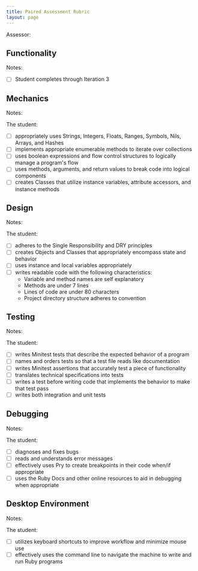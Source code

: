 ```yaml
---
title: Paired Assessment Rubric
layout: page
---
```


Assessor:

## Functionality

Notes:

- [ ] Student completes through Iteration 3

## Mechanics

Notes:

The student:

- [ ] appropriately uses Strings, Integers, Floats, Ranges, Symbols, Nils, Arrays, and Hashes
- [ ] implements appropriate enumerable methods to iterate over collections
- [ ] uses boolean expressions and flow control structures to logically manage a program's flow
- [ ] uses methods, arguments, and return values to break code into logical components
- [ ] creates Classes that utilize instance variables, attribute accessors, and instance methods

## Design

Notes:

The student:

- [ ] adheres to the Single Responsibility and DRY principles
- [ ] creates Objects and Classes that appropriately encompass state and behavior
- [ ] uses instance and local variables appropriately
- [ ] writes readable code with the following characteristics:
    * Variable and method names are self explanatory
    * Methods are under 7 lines
    * Lines of code are under 80 characters
    * Project directory structure adheres to convention
    
## Testing

Notes:

The student:

- [ ] writes Minitest tests that describe the expected behavior of a program
- [ ] names and orders tests so that a test file reads like documentation
- [ ] writes Minitest assertions that accurately test a piece of functionality
- [ ] translates technical specifications into tests
- [ ] writes a test before writing code that implements the behavior to make that test pass
- [ ] writes both integration and unit tests

## Debugging

Notes:

The student:

  - [ ] diagnoses and fixes bugs
  - [ ] reads and understands error messages
  - [ ] effectively uses Pry to create breakpoints in their code when/if appropriate
  - [ ] uses the Ruby Docs and other online resources to aid in debugging when appropriate

## Desktop Environment

Notes:

The student:

- [ ] utilizes keyboard shortcuts to improve workflow and minimize mouse use
- [ ] effectively uses the command line to navigate the machine to write and run Ruby programs
